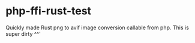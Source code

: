 # php-ffi-rust-test
Quickly made Rust png to avif image conversion callable from php. This is super dirty ^^'
